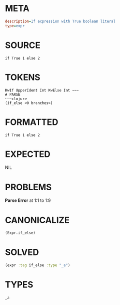 # META
~~~ini
description=If expression with True boolean literal
type=expr
~~~
# SOURCE
~~~roc
if True 1 else 2
~~~
# TOKENS
~~~text
KwIf UpperIdent Int KwElse Int ~~~
# PARSE
~~~clojure
(if_else <0 branches>)
~~~
# FORMATTED
~~~roc
if True 1 else 2
~~~
# EXPECTED
NIL
# PROBLEMS
**Parse Error**
at 1:1 to 1:9

# CANONICALIZE
~~~clojure
(Expr.if_else)
~~~
# SOLVED
~~~clojure
(expr :tag if_else :type "_a")
~~~
# TYPES
~~~roc
_a
~~~

